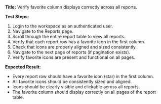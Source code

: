 **Title:** Verify favorite column displays correctly across all reports.

**Test Steps:**
1. Login to the workspace as an authenticated user.
2. Navigate to the Reports page.
3. Scroll through the entire report table to view all reports.
4. Verify that each report row has a favorite icon in the first column.
5. Check that icons are properly aligned and sized consistently.
6. Navigate to the next page of reports (if pagination exists).
7. Verify favorite icons are present and functional on all pages.

**Expected Result:**
- Every report row should have a favorite icon (star) in the first column.
- All favorite icons should be consistently sized and aligned.
- Icons should be clearly visible and clickable across all reports.
- The favorite column should display correctly on all pages of the report table.